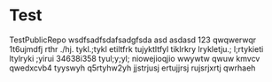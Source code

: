 # Test
TestPublicRepo
wsdfsadfsdafsadgfsda
asd
asdasd
123
qwqwerwqr
1t6ujmdfj
rthr
./hj.
tykl.;tykl
etiltfrk
tujyktltfyl
tiklrkry
lrykletju.;
l;rtykieti
ltylryki
;yirui
34638i358
tyul;y;yl;
niowejioqjio
wwywtw
qwuw
kmvcv
qwedxcvb4
tyyswyh
q5rtyhw2yh
jjstrjusj
ertujjrsj
rujsrjxrtj
qwrhaeh
